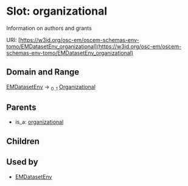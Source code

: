 
# Slot: organizational

Information on authors and grants

URI: [https://w3id.org/osc-em/oscem-schemas-env-tomo/EMDatasetEnv_organizational](https://w3id.org/osc-em/oscem-schemas-env-tomo/EMDatasetEnv_organizational)


## Domain and Range

[EMDatasetEnv](EMDatasetEnv.md) &#8594;  <sub>0..1</sub> [Organizational](Organizational.md)

## Parents

 *  is_a: [organizational](organizational.md)

## Children


## Used by

 * [EMDatasetEnv](EMDatasetEnv.md)
